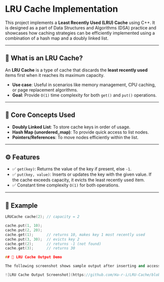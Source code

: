 # LRU Cache Implementation

This project implements a **Least Recently Used (LRU) Cache** using C++. It is designed as a part of Data Structures and Algorithms (DSA) practice and showcases how caching strategies can be efficiently implemented using a combination of a hash map and a doubly linked list.

---

## 📌 What is an LRU Cache?

An **LRU Cache** is a type of cache that discards the **least recently used** items first when it reaches its maximum capacity.

- **Use case**: Useful in scenarios like memory management, CPU caching, or page replacement algorithms.
- **Goal**: Provide `O(1)` time complexity for both `get()` and `put()` operations.

---

## 🧠 Core Concepts Used

- **Doubly Linked List**: To store cache keys in order of usage.
- **Hash Map (unordered_map)**: To provide quick access to list nodes.
- **Pointers/References**: To move nodes efficiently within the list.

---

## ⚙️ Features

- ✅ `get(key)`: Returns the value of the key if present, else `-1`.
- ✅ `put(key, value)`: Inserts or updates the key with the given value. If the cache exceeds capacity, it evicts the least recently used item.
- ✅ Constant time complexity `O(1)` for both operations.

---

## 🧾 Example

```cpp
LRUCache cache(2); // capacity = 2

cache.put(1, 10);
cache.put(2, 20);
cache.get(1);      // returns 10, makes key 1 most recently used
cache.put(3, 30);  // evicts key 2
cache.get(2);      // returns -1 (not found)
cache.get(3);      // returns 30

## 📸 LRU Cache Output Demo

The following screenshot shows sample output after inserting and accessing keys from the cache:

![LRU Cache Output Screenshot](https://github.com/Ha-r-i/LRU-Cache/blob/main/.vscode/image.png?raw=true)



